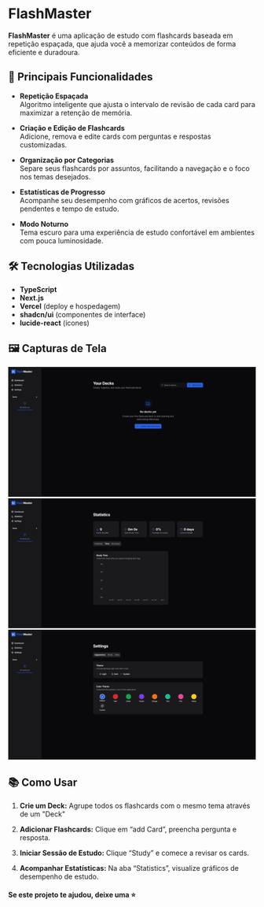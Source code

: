 # FlashMaster

**FlashMaster** é uma aplicação de estudo com flashcards baseada em repetição espaçada, que ajuda você a memorizar conteúdos de forma eficiente e duradoura.

## 📌 Principais Funcionalidades

- **Repetição Espaçada**  
  Algoritmo inteligente que ajusta o intervalo de revisão de cada card para maximizar a retenção de memória.

- **Criação e Edição de Flashcards**  
  Adicione, remova e edite cards com perguntas e respostas customizadas.

- **Organização por Categorias**  
  Separe seus flashcards por assuntos, facilitando a navegação e o foco nos temas desejados.

- **Estatísticas de Progresso**  
  Acompanhe seu desempenho com gráficos de acertos, revisões pendentes e tempo de estudo.

- **Modo Noturno**  
  Tema escuro para uma experiência de estudo confortável em ambientes com pouca luminosidade.

## 🛠️ Tecnologias Utilizadas

- **TypeScript**
- **Next.js**
- **Vercel** (deploy e hospedagem)
- **shadcn/ui** (componentes de interface)
- **lucide-react** (ícones)

## 🖼️ Capturas de Tela

<div align="center">
  <img src="./public/screenshots/dashboard.png" alt="Dashboard do FlashMaster" width="600" />
  <br>
  <img src="./public/screenshots/statistics.png" alt="Statistics do FlashMaster" width="600" />
  <br>
  <img src="./public/screenshots/settings.png" alt="Settings do FlashMaster" width="600" />
</div>

## 📚 Como Usar

1. **Crie um Deck:** Agrupe todos os flashcards com o mesmo tema através de um "Deck"

2. **Adicionar Flashcards:** Clique em “add Card”, preencha pergunta e resposta.

3. **Iniciar Sessão de Estudo:** Clique “Study” e comece a revisar os cards.

4. **Acompanhar Estatísticas:** Na aba “Statistics”, visualize gráficos de desempenho de estudo.

#### Se este projeto te ajudou, deixe uma ⭐
